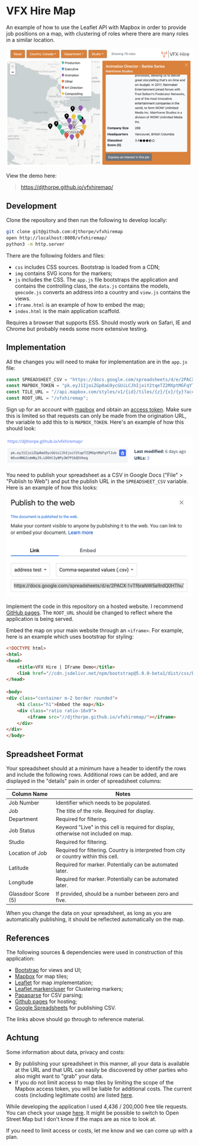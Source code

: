 # VFX Hire Map

An example of how to use the Leaflet API with Mapbox in
order to provide job positions on a map, with clustering
of roles where there are many roles in a similar location.

![Screenshot](doc/screenshot.png)

View the demo here:

>https://djthorpe.github.io/vfxhiremap/

## Development

Clone the repository and then run the following to develop locally:

```bash
git clone git@github.com:djthorpe/vfxhiremap
open http://localhost:8000/vfxhiremap/
python3 -m http.server
```

There are the following folders and files:

  * `css` includes CSS sources. Bootstrap is loaded from a CDN;
  * `img` contains SVG icons for the markers;
  * `js` includes the CSS. The `app.js` file bootstraps the application and
    contains the controlling class, the `data.js` contains the models, `geocode.js` converts an address into a country and `view.js` contains the views.
  * `iframe.html` is an example of how to embed the map;
  * `index.html` is the main application scaffold.

Requires a browser that supports ES5. Should mostly work on Safari, IE and Chrome
but probably needs some more extensive testing.

## Implementation

All the changes you will need to make for implementation are in the `app.js` file:

```js
const SPREADSHEET_CSV = "https://docs.google.com/spreadsheets/d/e/2PACX-1vTf6raNW5a9rdQ0HThuTnVAssnSxe3ZWDGDoz3CaAkC8g-fGRZBWOk5_7_3lqGVsiaeIxe5of8r38L1/pub?gid=1805947673&single=true&output=csv";
const MAPBOX_TOKEN = "pk.eyJ1IjoiZGp0aG9ycGUiLCJhIjoiY2tqeTZ2MXptMGFqYTJvbW5veXN6ZzdmNyJ9.LDOhC3y0Py3W7P1bQ5Vbeg";
const TILE_URL = "//api.mapbox.com/styles/v1/{id}/tiles/{z}/{x}/{y}?access_token={accessToken}";
const ROOT_URL = "/vfxhiremap";
```

Sign up for an account with [mapbox](https://www.mapbox.com/) and obtain
an [access token](https://account.mapbox.com/access-tokens/). Make sure this
is limited so that requests can only be made from the origination URL,
the variable to add this to is `MAPBOX_TOKEN`. Here's an example of how this
should look:

![Mapbox Access Token](doc/access-token.png)

You need to publish your spreadsheet as a CSV in Google Docs ("File" > "Publish to Web") and put the publish
URL in the `SPREADSHEET_CSV` variable. Here is an example of how this looks:

![Sheets Publishing](doc/sheets-publishing.png)

Implement the code in this repository on a hosted website. I recommend
[GitHub pages](https://pages.github.com/). The `ROOT_URL` should be changed
to reflect where the application is being served.

Embed the map on your main website through an `<iframe>`. For example, here
is an example which uses bootstrap for styling:

```html
<!DOCTYPE html>
<html>
<head>
    <title>VFX Hire | IFrame Demo</title>
    <link href="//cdn.jsdelivr.net/npm/bootstrap@5.0.0-beta1/dist/css/bootstrap.min.css" rel="stylesheet">
</head>

<body>
<div class="container m-2 border rounded">
    <h1 class="h1">Embed the map</h1>
    <div class="ratio ratio-16x9">
        <iframe src="//djthorpe.github.io/vfxhiremap/"></iframe>
    </div>
</div>
</body>
```

## Spreadsheet Format

Your spreadsheet should at a minimum have a header to identify the rows and include the following rows. Additional rows can be added, and are displayed in the "details" pain in order of spreadsheet columns:

| Column Name | Notes |
|-------------|-------|
| Job Number | Identifier which needs to be populated.
| Job | The title of the role. Required for display.
| Department | Required for filtering.
| Job Status | Keyword "Live" in this cell is required for display, otherwise not included on map.
| Studio | Required for filtering.
| Location of Job | Required for filtering. Country is interpreted from city or country within this cell.
| Latitude | Required for marker. Potentially can be automated later.
| Longitude | Required for marker. Potentially can be automated later.
| Glassdoor Score (5) | If provided, should be a number between zero and five.

When you change the data on your spreadsheet, as long as you are automatically publishing, it should be reflected automatically on the map.

## References

The following sources & dependencies were used in construction of this application:

  * [Bootstrap](https://getbootstrap.com/docs/5.0/) for views and UI;
  * [Mapbox](https://www.mapbox.com/) for map tiles;
  * [Leaflet](https://leafletjs.com/reference-1.7.1.html) for map implementation;
  * [Leaflet.markercluser](https://github.com/Leaflet/Leaflet.markercluster) for Clustering markers;
  * [Papaparse](https://www.papaparse.com/docs) for CSV parsing;
  * [Github pages](https://pages.github.com/) for hosting;
  * [Google Spreadsheets](https://support.google.com/docs/answer/183965) for publishing CSV.

The links above should go through to reference material.

## Achtung

Some information about data, privacy and costs:

 * By publishing your spreadsheet in this manner, all
   your data is available at the URL and that URL
   can easily be discovered by other parties who also
   might want to "grab" your data.
 * If you do not limit access to map tiles by limiting
   the scope of the Mapbox access token, you will be
   liable for additional costs. The current costs (including legitimate costs) are listed [here](https://docs.mapbox.com/accounts/guides/pricing/).

While developing the application I used 4,436 / 200,000 free tile requests. You can check your usage [here](https://account.mapbox.com/). It might be possible to switch to Open Street Map but I don't know if the maps are as nice to look at.

If you need to limit access or costs, let me know and we
can come up with a plan.

